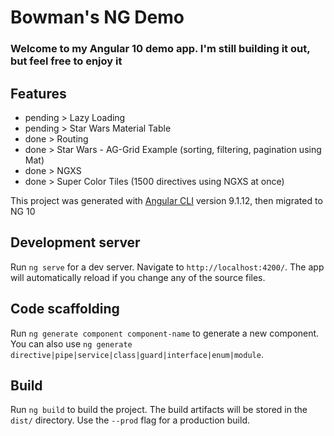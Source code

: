 # Bowman's NG Demo
### Welcome to my Angular 10 demo app.  I'm still building it out, but feel free to enjoy it

## Features
- pending >  Lazy Loading
- pending >  Star Wars Material Table 
- done    >  Routing  
- done    >  Star Wars - AG-Grid Example (sorting, filtering, pagination using Mat)
- done    >  NGXS
- done    >  Super Color Tiles (1500 directives using NGXS at once) 
  



This project was generated with [Angular CLI](https://github.com/angular/angular-cli) version 9.1.12, then migrated to NG 10

## Development server

Run `ng serve` for a dev server. Navigate to `http://localhost:4200/`. The app will automatically reload if you change any of the source files.

## Code scaffolding

Run `ng generate component component-name` to generate a new component. You can also use `ng generate directive|pipe|service|class|guard|interface|enum|module`.

## Build

Run `ng build` to build the project. The build artifacts will be stored in the `dist/` directory. Use the `--prod` flag for a production build.

